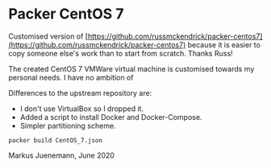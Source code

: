 # Packer CentOS 7

Customised version of [https://github.com/russmckendrick/packer-centos7](https://github.com/russmckendrick/packer-centos7) 
because it is easier to copy someone else's work than to start from scratch. Thanks Russ!

The created CentOS 7 VMWare virtual machine is customised towards my personal needs. I have no ambition of 

Differences to the upstream repository are:
* I don't use VirtualBox so I dropped it.
* Added a script to install Docker and Docker-Compose.
* Simpler partitioning scheme. 

```
packer build CentOS_7.json
```

Markus Juenemann, June 2020
